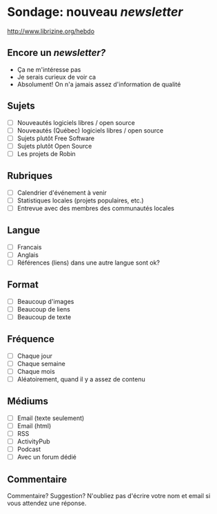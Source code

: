 # Sondage: nouveau _newsletter_

<http://www.librizine.org/hebdo>

## Encore un _newsletter?_

-   Ça ne m'intéresse pas
-   Je serais curieux de voir ca
-   Absolument! On n'a jamais assez d'information de qualité

## Sujets

-   [ ] Nouveautés logiciels libres / open source
-   [ ] Nouveautés (Québec) logiciels libres / open source
-   [ ] Sujets plutôt Free Software
-   [ ] Sujets plutôt Open Source
-   [ ] Les projets de Robin

## Rubriques

-   [ ] Calendrier d'événement à venir
-   [ ] Statistiques locales (projets populaires, etc.)
-   [ ] Entrevue avec des membres des communautés locales

## Langue

-   [ ] Francais
-   [ ] Anglais
-   [ ] Références (liens) dans une autre langue sont ok?

## Format

-   [ ] Beaucoup d'images
-   [ ] Beaucoup de liens
-   [ ] Beaucoup de texte

## Fréquence

-   [ ] Chaque jour
-   [ ] Chaque semaine
-   [ ] Chaque mois
-   [ ] Aléatoirement, quand il y a assez de contenu

## Médiums

-   [ ] Email (texte seulement)
-   [ ] Email (html)
-   [ ] RSS
-   [ ] ActivityPub
-   [ ] Podcast
-   [ ] Avec un forum dédié

## Commentaire

Commentaire? Suggestion? N'oubliez pas d'écrire votre nom et email si vous attendez une réponse.
